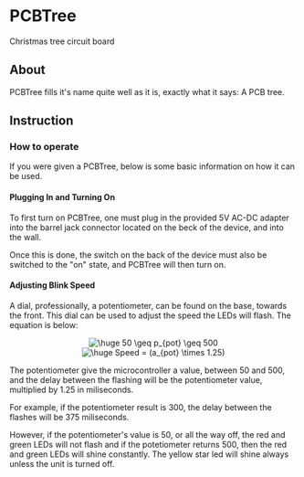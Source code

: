 # PCBTree
Christmas tree circuit board


## About
PCBTree fills it's name quite well as it is, exactly what it says: A PCB tree. 

## Instruction

### How to operate
If you were given a PCBTree, below is some basic information on how it can be used.

#### Plugging In and Turning On
To first turn on PCBTree, one must plug in the provided 5V AC-DC adapter into the barrel jack connector located on the beck of the device, and into the wall. 

Once this is done, the switch on the back of the device must also be switched to the "on" state, and PCBTree will then turn on.

#### Adjusting Blink Speed
A dial, professionally, a potentiometer, can be found on the base, towards the front. This dial can be used to adjust the speed the LEDs will flash. The equation is below:

<p align="center">
  <img src="https://latex.codecogs.com/png.latex?\huge&space;50&space;\geq&space;p_{pot}&space;\geq&space;500" title="\huge 50 \geq p_{pot} \geq 500" />
  <br>
  <img src="https://latex.codecogs.com/png.latex?\huge&space;Speed&space;=&space;(a_{pot}&space;\times&space;1.25)" title="\huge Speed = (a_{pot} \times 1.25)" />
</p>

The potentiometer give the microcontroller a value, between 50 and 500, and the delay between the flashing will be the potentiometer value, multiplied by 1.25 in miliseconds.

For example, if the potentiometer result is 300, the delay between the flashes will be 375 miliseconds.

However, if the potentiometer's value is 50, or all the way off, the red and green LEDs will not flash and if the potetiometer returns 500, then the red and green LEDs will shine constantly. The yellow star led will shine always unless the unit is turned off.
